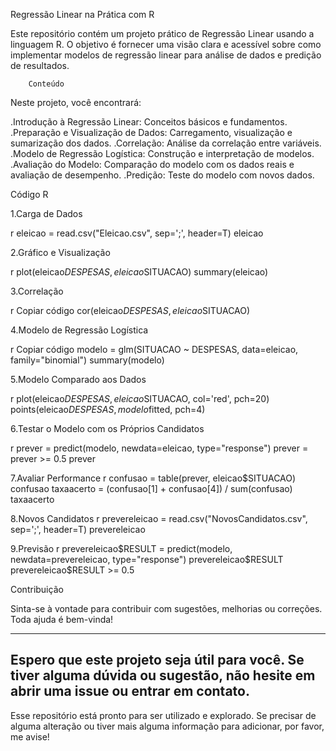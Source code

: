 Regressão Linear na Prática com R

Este repositório contém um projeto prático de Regressão Linear usando a linguagem R. O objetivo é fornecer uma visão clara e acessível sobre como implementar modelos de regressão linear para análise de dados e predição de resultados.

		Conteúdo

 Neste projeto, você encontrará:

.Introdução à Regressão Linear: Conceitos básicos e fundamentos.
.Preparação e Visualização de Dados: Carregamento, visualização e sumarização dos dados.
.Correlação: Análise da correlação entre variáveis.
.Modelo de Regressão Logística: Construção e interpretação de modelos.
.Avaliação do Modelo: Comparação do modelo com os dados reais e avaliação de desempenho.
.Predição: Teste do modelo com novos dados.

Código R

1.Carga de Dados

r
eleicao = read.csv("Eleicao.csv", sep=';', header=T)
eleicao

2.Gráfico e Visualização

r
plot(eleicao$DESPESAS, eleicao$SITUACAO)
summary(eleicao)

3.Correlação

r
Copiar código
cor(eleicao$DESPESAS, eleicao$SITUACAO)

4.Modelo de Regressão Logística

r
Copiar código
modelo = glm(SITUACAO ~ DESPESAS, data=eleicao, family="binomial") 
summary(modelo)

5.Modelo Comparado aos Dados

r
plot(eleicao$DESPESAS, eleicao$SITUACAO, col='red', pch=20)
points(eleicao$DESPESAS, modelo$fitted, pch=4)

6.Testar o Modelo com os Próprios Candidatos

r
prever = predict(modelo, newdata=eleicao, type="response")
prever = prever >= 0.5
prever

7.Avaliar Performance
r
confusao = table(prever, eleicao$SITUACAO)
confusao
taxaacerto = (confusao[1] + confusao[4]) / sum(confusao)
taxaacerto

8.Novos Candidatos
r
prevereleicao = read.csv("NovosCandidatos.csv", sep=';', header=T)
prevereleicao

9.Previsão
r
prevereleicao$RESULT = predict(modelo, newdata=prevereleicao, type="response")
prevereleicao$RESULT
prevereleicao$RESULT >= 0.5

Contribuição

Sinta-se à vontade para contribuir com sugestões, melhorias ou correções. Toda ajuda é bem-vinda!

-------------------------------------------------------------------------------------------------------------------------------------------
Espero que este projeto seja útil para você. Se tiver alguma dúvida ou sugestão, não hesite em abrir uma issue ou entrar em contato.
------------------------------------------------------------------------------------------------------------------------------------------
Esse repositório está pronto para ser utilizado e explorado. Se precisar de alguma alteração ou tiver mais alguma informação para adicionar, por favor, me avise!


